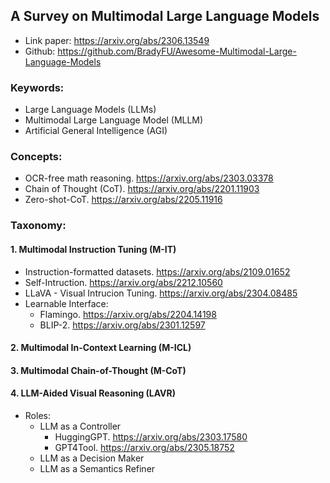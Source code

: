 ## A Survey on Multimodal Large Language Models
- Link paper: https://arxiv.org/abs/2306.13549
- Github: https://github.com/BradyFU/Awesome-Multimodal-Large-Language-Models

### Keywords:
- Large Language Models (LLMs)
- Multimodal Large Language Model (MLLM)
- Artificial General Intelligence (AGI)

### Concepts:
- OCR-free math reasoning. https://arxiv.org/abs/2303.03378
- Chain of Thought (CoT). https://arxiv.org/abs/2201.11903
- Zero-shot-CoT. https://arxiv.org/abs/2205.11916

### Taxonomy:
#### 1. Multimodal Instruction Tuning (M-IT)
- Instruction-formatted datasets. https://arxiv.org/abs/2109.01652
- Self-Intruction. https://arxiv.org/abs/2212.10560
- LLaVA - Visual Intrucion Tuning. https://arxiv.org/abs/2304.08485
- Learnable Interface:
    - Flamingo. https://arxiv.org/abs/2204.14198
    - BLIP-2. https://arxiv.org/abs/2301.12597

#### 2. Multimodal In-Context Learning (M-ICL)


#### 3. Multimodal Chain-of-Thought (M-CoT)


#### 4. LLM-Aided Visual Reasoning (LAVR)
- Roles:
    - LLM as a Controller
        - HuggingGPT. https://arxiv.org/abs/2303.17580
        - GPT4Tool. https://arxiv.org/abs/2305.18752
    - LLM as a Decision Maker
    - LLM as a Semantics Refiner


